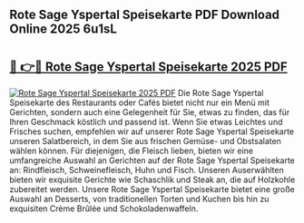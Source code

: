 ## Rote Sage Yspertal Speisekarte PDF Download Online 2025 6u1sL

# <h2><a href="http://gcdeek.nevu.top/?p=Rote+Sage+Yspertal+Speisekarte">🔗 👉🔴 Rote Sage Yspertal Speisekarte 2025 PDF</a></h2>

[![Rote Sage Yspertal Speisekarte 2025 PDF](https://i.imgur.com/dBaPXMq.png)](http://gcdeek.nevu.top/?p=Rote+Sage+Yspertal+Speisekarte)
Die Rote Sage Yspertal Speisekarte des Restaurants oder Cafés bietet nicht nur ein Menü mit Gerichten, sondern auch eine Gelegenheit für Sie, etwas zu finden, das für Ihren Geschmack köstlich und passend ist. Wenn Sie etwas Leichtes und Frisches suchen, empfehlen wir auf unserer Rote Sage Yspertal Speisekarte unseren Salatbereich, in dem Sie aus frischen Gemüse- und Obstsalaten wählen können. Für diejenigen, die Fleisch lieben, bieten wir eine umfangreiche Auswahl an Gerichten auf der Rote Sage Yspertal Speisekarte an: Rindfleisch, Schweinefleisch, Huhn und Fisch. Unseren Auserwählten bieten wir exquisite Gerichte wie Schaschlik und Steak an, die auf Holzkohle zubereitet werden. Unsere Rote Sage Yspertal Speisekarte bietet eine große Auswahl an Desserts, von traditionellen Torten und Kuchen bis hin zu exquisiten Crème Brûlée und Schokoladenwaffeln.
